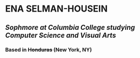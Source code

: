 # ENA SELMAN-HOUSEIN
## _Sophmore at Columbia College studying Computer Science and Visual Arts_
### Based in ~~Honduras~~ (New York, NY)
